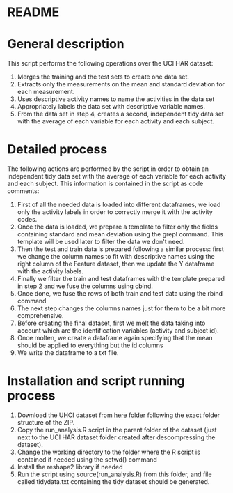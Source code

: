 # README

# General description
This script performs the following operations over the UCI HAR dataset:
1. Merges the training and the test sets to create one data set.
2. Extracts only the measurements on the mean and standard deviation for each measurement.
3. Uses descriptive activity names to name the activities in the data set
4. Appropriately labels the data set with descriptive variable names.
5. From the data set in step 4, creates a second, independent tidy data set with the average of each variable for each activity and each subject.

# Detailed process
The following actions are performed by the script in order to obtain an independent tidy data set with the average of each variable for each activity and each subject. This information is contained in the script as code comments:

1. First of all the needed data is loaded into different dataframes, we load only the activity labels in order to correctly merge it with the activity codes.
2. Once the data is loaded, we prepare a template to filter only the fields containing standard and mean deviation using the grepl command. This template will be used later to filter the data we don't need.
3. Then the test and train data is prepared following a similar process: first we change the column names to fit with descriptive names using the right column of the Feature dataset, then we update the Y dataframe with the activity labels.
4. Finally we filter the train and test dataframes with the template prepared in step 2 and we fuse the columns using cbind.
5. Once done, we fuse the rows of both train and test data using the rbind command
6. The next step changes the columns names just for them to be a bit more comprehensive.
7. Before creating the final dataset, first we melt the data taking into account which are the identification variables (activity and subject id).
8. Once molten, we create a dataframe again specifying that the mean should be applied to everything but the id columns
9. We write the dataframe to a txt file.

# Installation and script running process
1. Download the UHCI dataset from [here](https://d396qusza40orc.cloudfront.net/getdata%2Fprojectfiles%2FUCI%20HAR%20Dataset.zip) folder following the exact folder structure of the ZIP.
2. Copy the run_analysis.R script in the parent folder of the dataset (just next to the UCI HAR dataset folder created after descompressing the dataset).
3. Change the working directory to the folder where the R script is contained if needed using the setwd() command
4. Install the reshape2 library if needed 
5. Run the script using source(run_analysis.R) from this folder, and file called tidydata.txt containing the tidy dataset should be generated.

